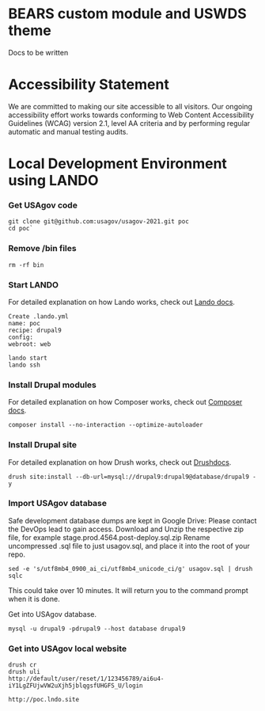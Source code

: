 # BEARS custom module and USWDS theme

Docs to be written

# Accessibility Statement

We are committed to making our site accessible to all visitors. Our ongoing accessibility effort works towards conforming to Web Content Accessibility Guidelines (WCAG) version 2.1, level AA criteria and by performing regular automatic and manual testing audits.

# Local Development Environment using LANDO

### Get USAgov code
```
git clone git@github.com:usagov/usagov-2021.git poc
cd poc`
```

### Remove /bin files
```
rm -rf bin
```

### Start LANDO
For detailed explanation on how Lando works, check out [Lando docs](https://docs.lando.dev/drupal/getting-started.html).
```
Create .lando.yml
name: poc
recipe: drupal9
config:
webroot: web
```
```
lando start
lando ssh
```

### Install Drupal modules
For detailed explanation on how Composer works, check out [Composer docs](https://getcomposer.org/doc/00-intro.md).
```
composer install --no-interaction --optimize-autoloader
```

### Install Drupal site
For detailed explanation on how Drush works, check out [Drushdocs](https://www.drush.org/11.x/).
```
drush site:install --db-url=mysql://drupal9:drupal9@database/drupal9 -y
```

### Import USAgov database

Safe development database dumps are kept in Google Drive:
Please contact the DevOps lead to gain access.
Download and Unzip the respective zip file, for example stage.prod.4564.post-deploy.sql.zip
Rename uncompressed .sql file to just usagov.sql, and place it into the root of your repo.

```
sed -e 's/utf8mb4_0900_ai_ci/utf8mb4_unicode_ci/g' usagov.sql | drush sqlc
```
This could take over 10 minutes. It will return you to the command prompt when it is done.

Get into USAgov database.
```
mysql -u drupal9 -pdrupal9 --host database drupal9
```

### Get into USAgov local website
```
drush cr
drush uli
http://default/user/reset/1/123456789/ai6u4-iY1LgZFUjwVW2uXjh5jblqgsfUHGFS_U/login

http://poc.lndo.site
```